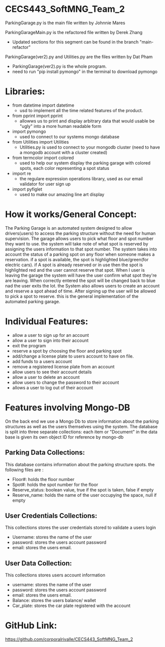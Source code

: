 # CECS443_SoftMNG_Team_2

ParkingGarage.py is the main file written by Johnnie Mares 

ParkingGarageMain.py is the refactored file written by Derek Zhang
 - Updated sections for this segment can be found in the branch "main-refactor" 

ParkingGarage(ver2).py and Utilities.py are the files written by Dat Pham

 - ParkingGarage(ver2).py is the whole program.
 - need to run "pip install pymongo" in the terminal to download pymongo

 # Libraries:
 - from datetime import datetime
    - usd to implement all the time related features of the product.
 - from pprint import pprint
    - allowws us to print and display arbitrary data that would usable be "ugly" into a more human readable form
 - import pymongo
    - used to connect to our systems mongo database
 - from Utilities import Utilities
     - Utilities.py is used to connect to your mongodb cluster (need to have a mongodb account with a cluster created)
 - from  termcolor import colored
    - used to help our system display the parking garage with colored spots, each color representing a spot status
 - import re
    - the regulare expression operations library, used as our email validator for user sign up
 - import pyfiglet
    - used to make our amazing line art display

# How it works/General Concept:

The Parking Garage is an automated system designed to allow drivers(users) to access the parking structure without the need for human supervision. The garage allows users to pick what floor and spot number they want to use. the system will take note of what spot is reserved by assigning the users information to that spot number. The system takes into account the status of a parking spot on any floor when someone makes a reservation. if a spot is available, the spot is highlighted blue/green(for electric cars). if A spot is already reserved or in use then the spot is highlighted red and the user cannot reserve that spot. When I user is leaving the garage the system will have the user confirm what spot they're are leaving. When correctly entered the spot will be changed back to blue nad the user exits the lot. the System also allows users to create an account and reserve a spot ahead of time. After signing up the user will be allowed to pick a spot to reserve. this is the general implementation of the automated parking garage.

# Individual Features:

- allow a user to sign up for an account 
- allow a user to sign into their account
- exit the program
- reserve a spot by choosing the floor and parking spot
- add/change a license plate to users account to have on file.
- add funds to a users account
- remove a registered license plate from an account
- allow users to see their account details
- allow a user to delete an account
- allow users to change the password to their account
- allows a user to log out of their account

# Features involving Mongo-DB

On the back end we use a Mongo Db to store information about the parking structures as well as the users themselves using the system. The database is split into three separate collections: each item or "Document" in the data base is given its own object ID for reference by mongo-db

## Parking Data Collections:

This database contains information about the parking structure spots. the following files are :
- Floor#: holds the floor number
- Spot#: holds the spot number for the floor
- Reserve_status: boolean value, true if the spot is taken, false if empty
- Reserve_name: holds the name of the user occupying the space, null if empty


## User Credentials Collections:

This collections stores the user credentials stored to validate a users login
- Username: stores the name of the user
- password: stores the users account password
- email: stores the users email.


## User Data Collection:

This collections stores users account information
- username: stores the name of the user
- password: stores the users account password
- email: stores the users email.
- Balance: stores the users balance/ wallet
- Car_plate: stores the car plate registered with the account


# GitHub Link:

https://github.com/corporalrivalle/CECS443_SoftMNG_Team_2




